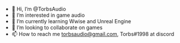 - 👋 Hi, I’m @TorbsAudio
- 👀 I’m interested in game audio
- 🌱 I’m currently learning Wwise and Unreal Engine
- 💞️ I’m looking to collaborate on games
- 📫 How to reach me torbsaudio@gmail.com, Torbs#1998 at discord
